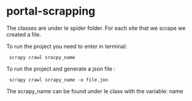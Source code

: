 # portal-scrapping
The classes are under le spider folder. For each site that we scrape we created a file.

To run the project you need to enter in terminal:

~~~
 scrapy crawl sracpy_name 
~~~~

To run the project and generate a json file :

~~~~
 scrapy crawl scrapy_name -o file.jon
~~~~

The scrapy_name can be found under le class with the variable: name

